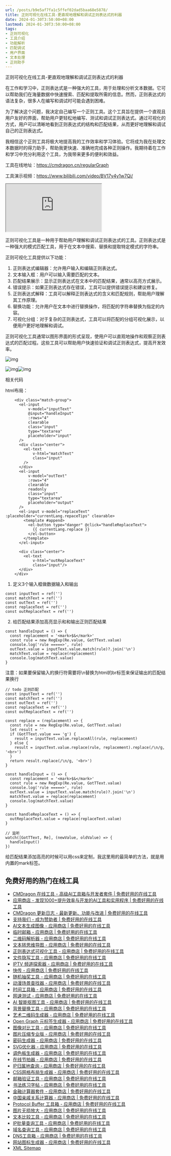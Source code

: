 ```yaml
---
url: /posts/b9e5af7fa1c5ffef02dad5baa68e5878/
title: 正则可视化在线工具-更直观地理解和调试正则表达式的利器
date: 2024-01-30T3:50:00+08:00
lastmod: 2024-01-30T3:50:00+08:00
tags:
- 正则可视化
- 工具介绍
- 功能解析
- 匹配调试
- 用户界面
- 文本处理
- 正则助手
---
```




正则可视化在线工具-更直观地理解和调试正则表达式的利器



在工作和学习中，正则表达式是一种强大的工具，用于处理和分析文本数据。它可以帮助我们在海量数据中快速搜索、匹配和提取所需的信息。然而，正则表达式的语法复杂，很多人在编写和调试时可能会遇到困难。



为了解决这个问题，我决定自己编写一个正则工具。这个工具旨在提供一个直观且用户友好的界面，帮助用户更轻松地编写、测试和调试正则表达式。通过可视化的方式，用户可以清晰地看到正则表达式的结构和匹配结果，从而更好地理解和调试自己的正则表达式。

我相信这个正则工具将极大地提高我的工作效率和学习体验。它将成为我在处理文本数据时的得力助手，帮助我更快速、准确地完成各种正则操作。我期待着在工作和学习中充分利用这个工具，为我带来更多的便利和效益。



工具在线地址：https://cmdragon.cn/regularGraph

工具演示视频：https://www.bilibili.com/video/BV17y4y1w7Qi/



<iframe src="https://player.bilibili.com/player.html?bvid=17y4y1w7Qi"></iframe>





正则可视化工具是一种用于帮助用户理解和调试正则表达式的工具。正则表达式是一种强大的模式匹配工具，用于在文本中搜索、替换和提取特定模式的字符串。



正则可视化工具提供以下功能：

1.  正则表达式编辑器：允许用户输入和编辑正则表达式。
2.  文本输入框：用户可以输入需要匹配的文本。
3. 匹配结果展示：显示正则表达式在文本中的匹配结果，通常以高亮方式展示。
4. 错误提示：如果正则表达式存在错误，工具可以提供错误提示和建议修复。
5. 正则表达式解释：工具可以解释正则表达式的含义和匹配规则，帮助用户理解其工作原理。
6.  替换功能：允许用户在文本中进行替换操作，将匹配的字符串替换为指定的内容。
7.  可视化分组：对于复杂的正则表达式，工具可以将匹配的分组可视化展示，以便用户更好地理解和调试。



正则可视化工具通常以图形界面的形式呈现，使用户可以直观地操作和观察正则表达式的匹配过程。这些工具可以帮助用户快速验证和调试正则表达式，提高开发效率。



![img](https://ones.cn/wiki/api/wiki/editor/6cDi3b67/dSUrETTS/resources/girM40apJOm1y8yDIHMI1enWd1Stq14HEX1CsLqjRpo.png?token=W.iZYWWi2TVaian3eT-6gZC03FcdJ46hgtWQ5f94cBpgX5j3fKA-ZUXvijOe3euMoov824KWFqg_AYy8lrWO7eTwUnFvm7)



![img](https://ones.cn/wiki/api/wiki/editor/6cDi3b67/dSUrETTS/resources/kJw2hHazWnsuRVWxhkhg2WVwuwRSAw4rzUVEifgKdV0.png?token=W.iZYWWi2TVaian3eT-6gZC03FcdJ46hgtWQ5f94cBpgX5j3fKA-ZUXvijOe3euMoov824KWFqg_AYy8lrWO7eTwUnFvm7)![img](https://ones.cn/wiki/api/wiki/editor/6cDi3b67/dSUrETTS/resources/ARcKXP4kTBtXR0tTV1QQ3XINsDTG7AhEaEA7ipsYvHo.png?token=W.iZYWWi2TVaian3eT-6gZC03FcdJ46hgtWQ5f94cBpgX5j3fKA-ZUXvijOe3euMoov824KWFqg_AYy8lrWO7eTwUnFvm7)



相关代码

html布局：

```
    <div class="match-group">
      <el-input
          v-model="inputText"
          @input="handleInput"
          :rows="4"
          clearable
          class="input"
          type="textarea"
          placeholder="input"
      />
      <div class="center">
        <el-text
            v-html="matchText"
            class="input"
        />
      </div>
      <el-input
          v-model="outText"
          :rows="4"
          clearable
          readonly
          class="input"
          type="textarea"
          placeholder="output"
      />
      <el-input v-model="replaceText" :placeholder="currentLang.repaceTips" clearable>
        <template #append>
          <el-button type="danger" @click="handleReplaceText">
            {{ currentLang.replace }}
          </el-button>
        </template>
      </el-input>

      <div class="center">
        <el-text
            v-html="outReplaceText"
            class="input"/>
      </div>
    </div>
```





1. 定义3个输入框做数据输入和输出



```
const inputText = ref('')
const matchText = ref('')
const outText = ref('')
const replaceText = ref('')
const outReplaceText = ref('')
```





2. 给匹配结果添加高亮显示和和输出正则匹配结果



```
const handleInput = () => {
  const replacement = '<mark>$&</mark>'
  const rule = new RegExp(Re.value, GotTText.value)
  console.log('rule =====>', rule)
  outText.value = inputText.value.match(rule)?.join('\n')
  matchText.value = replace(replacement)
  console.log(matchText.value)
}
```





注意：如果要保留输入的换行符需要将\n替换为html的br标签来保证输出的匹配结果换行



```
// todo 正则匹配
const inputText = ref('')
const matchText = ref('')
const outText = ref('')
const replaceText = ref('')
const outReplaceText = ref('')

const replace = (replacement) => {
  const rule = new RegExp(Re.value, GotTText.value)
  let result = ''
  if (GotTText.value === 'g') {
    result = inputText.value.replaceAll(rule, replacement)
  } else {
    result = inputText.value.replace(rule, replacement).replace(/\n/g, '<br>')
  }
  return result.replace(/\n/g, '<br>')
}

const handleInput = () => {
  const replacement = '<mark>$&</mark>'
  const rule = new RegExp(Re.value, GotTText.value)
  console.log('rule =====>', rule)
  outText.value = inputText.value.match(rule)?.join('\n')
  matchText.value = replace(replacement)
  console.log(matchText.value)
}

const handleReplaceText = () => {
  outReplaceText.value = replace(replaceText.value)
}

// 监听
watch([GotTText, Re], (newValue, oldValue) => {
  handleInput()
})
```



给匹配结果添加高亮的时候可以用css来定制，我这里用的最简单的方法，就是用内置的mark标签。

## 免费好用的热门在线工具

- [CMDragon 在线工具 - 高级AI工具箱与开发者套件 | 免费好用的在线工具](https://tools.cmdragon.cn/zh)
- [应用商店 - 发现1000+提升效率与开发的AI工具和实用程序 | 免费好用的在线工具](https://tools.cmdragon.cn/zh/apps?category=trending)
- [CMDragon 更新日志 - 最新更新、功能与改进 | 免费好用的在线工具](https://tools.cmdragon.cn/zh/changelog)
- [支持我们 - 成为赞助者 | 免费好用的在线工具](https://tools.cmdragon.cn/zh/sponsor)
- [AI文本生成图像 - 应用商店 | 免费好用的在线工具](https://tools.cmdragon.cn/zh/apps/text-to-image-ai)
- [临时邮箱 - 应用商店 | 免费好用的在线工具](https://tools.cmdragon.cn/zh/apps/temp-email)
- [二维码解析器 - 应用商店 | 免费好用的在线工具](https://tools.cmdragon.cn/zh/apps/qrcode-parser)
- [文本转思维导图 - 应用商店 | 免费好用的在线工具](https://tools.cmdragon.cn/zh/apps/text-to-mindmap)
- [正则表达式可视化工具 - 应用商店 | 免费好用的在线工具](https://tools.cmdragon.cn/zh/apps/regex-visualizer)
- [文件隐写工具 - 应用商店 | 免费好用的在线工具](https://tools.cmdragon.cn/zh/apps/steganography-tool)
- [IPTV 频道探索器 - 应用商店 | 免费好用的在线工具](https://tools.cmdragon.cn/zh/apps/iptv-explorer)
- [快传 - 应用商店 | 免费好用的在线工具](https://tools.cmdragon.cn/zh/apps/snapdrop)
- [随机抽奖工具 - 应用商店 | 免费好用的在线工具](https://tools.cmdragon.cn/zh/apps/lucky-draw)
- [动漫场景查找器 - 应用商店 | 免费好用的在线工具](https://tools.cmdragon.cn/zh/apps/anime-scene-finder)
- [时间工具箱 - 应用商店 | 免费好用的在线工具](https://tools.cmdragon.cn/zh/apps/time-toolkit)
- [网速测试 - 应用商店 | 免费好用的在线工具](https://tools.cmdragon.cn/zh/apps/speed-test)
- [AI 智能抠图工具 - 应用商店 | 免费好用的在线工具](https://tools.cmdragon.cn/zh/apps/background-remover)
- [背景替换工具 - 应用商店 | 免费好用的在线工具](https://tools.cmdragon.cn/zh/apps/background-replacer)
- [艺术二维码生成器 - 应用商店 | 免费好用的在线工具](https://tools.cmdragon.cn/zh/apps/artistic-qrcode)
- [Open Graph 元标签生成器 - 应用商店 | 免费好用的在线工具](https://tools.cmdragon.cn/zh/apps/open-graph-generator)
- [图像对比工具 - 应用商店 | 免费好用的在线工具](https://tools.cmdragon.cn/zh/apps/image-comparison)
- [图片压缩专业版 - 应用商店 | 免费好用的在线工具](https://tools.cmdragon.cn/zh/apps/image-compressor)
- [密码生成器 - 应用商店 | 免费好用的在线工具](https://tools.cmdragon.cn/zh/apps/password-generator)
- [SVG优化器 - 应用商店 | 免费好用的在线工具](https://tools.cmdragon.cn/zh/apps/svg-optimizer)
- [调色板生成器 - 应用商店 | 免费好用的在线工具](https://tools.cmdragon.cn/zh/apps/color-palette)
- [在线节拍器 - 应用商店 | 免费好用的在线工具](https://tools.cmdragon.cn/zh/apps/online-metronome)
- [IP归属地查询 - 应用商店 | 免费好用的在线工具](https://tools.cmdragon.cn/zh/apps/ip-geolocation)
- [CSS网格布局生成器 - 应用商店 | 免费好用的在线工具](https://tools.cmdragon.cn/zh/apps/css-grid-layout)
- [邮箱验证工具 - 应用商店 | 免费好用的在线工具](https://tools.cmdragon.cn/zh/apps/email-validator)
- [书法练习字帖 - 应用商店 | 免费好用的在线工具](https://tools.cmdragon.cn/zh/apps/calligraphy-practice)
- [金融计算器套件 - 应用商店 | 免费好用的在线工具](https://tools.cmdragon.cn/zh/apps/finance-calculator-suite)
- [中国亲戚关系计算器 - 应用商店 | 免费好用的在线工具](https://tools.cmdragon.cn/zh/apps/chinese-kinship-calculator)
- [Protocol Buffer 工具箱 - 应用商店 | 免费好用的在线工具](https://tools.cmdragon.cn/zh/apps/protobuf-toolkit)
- [图片无损放大 - 应用商店 | 免费好用的在线工具](https://tools.cmdragon.cn/zh/apps/image-upscaler)
- [文本比较工具 - 应用商店 | 免费好用的在线工具](https://tools.cmdragon.cn/zh/apps/text-compare)
- [IP批量查询工具 - 应用商店 | 免费好用的在线工具](https://tools.cmdragon.cn/zh/apps/ip-batch-lookup)
- [域名查询工具 - 应用商店 | 免费好用的在线工具](https://tools.cmdragon.cn/zh/apps/domain-finder)
- [DNS工具箱 - 应用商店 | 免费好用的在线工具](https://tools.cmdragon.cn/zh/apps/dns-toolkit)
- [网站图标生成器 - 应用商店 | 免费好用的在线工具](https://tools.cmdragon.cn/zh/apps/favicon-generator)
- [XML Sitemap](https://tools.cmdragon.cn/sitemap_index.xml)
